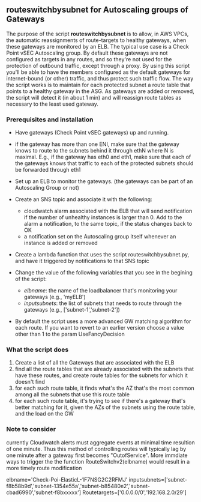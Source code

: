 ## routeswitchbysubnet for Autoscaling groups of Gateways

The purpose of the script **routeswitchbysubnet** is to allow, in AWS VPCs, the automatic reassignments of route-targets to healthy gateways, when these gateways are monitored by an ELB.
The typical use case is a Check Point vSEC Autoscaling group. By default these gateways are not configured as targets in any routes, and so they're not used for the protection of outbound traffic, except through a proxy. By using this script you'll be able to have the members configured as the default gateways for internet-bound (or other) traffic, and thus protect such traffic flow.
The way the script works is to maintain for each protected subnet a route table that points to a healthy gateway in the ASG. As gateways are added or removed, the script will detect it (in about 1 min) and will reassign route tables as necessary to the least used gateway. 



### Prerequisites and installation

- Have gateways (Check Point vSEC gateways) up and running.  
- if the gateway has more than one ENI, make sure that the gateway knows to route to the subnets behind it through ethN where N is maximal. E.g., if the gateway has eth0 and eth1, make sure that each of the gateways knows that traffic to each of the protected subnets should be forwarded through eth1
- Set up an ELB to monitor the gateways. (the gateways can be part of an Autoscaling Group or not)
- Create an SNS topic and associate it with the following:
    - cloudwatch alarm associated with the ELB that will send notification if the number of unhealthy instances is larger than 0. Add to the alarm a notification, to the same topic, if the status changes back to OK
    - a notification set on the Autoscaling group itself whenever an instance is added or removed	
- Create a lambda function that uses the script routeswitchbysubnet.py, and have it triggered by notifications to that SNS topic 
- Change the value of the following variables that you see in the begining of the script:
    - *elbname*: the name of the loadbalancer that's monitoring your gateways (e.g., 'myELB')
    - *inputsubnets*: the list of subnets that needs to route through the gateways (e.g., ['subnet-1','subnet-2'])

- By default the script uses a more advanced GW matching algorithm for each route. If you want to revert to an earlier version choose a value other than 1 to the param UseFancyDecision


### What the script does
 
1) Create a list of all the Gateways that are associated with the ELB
2) find all the route tables that are already associated with the subnets that have these routes, and create route tables for the subnets for which it doesn't find 
3) for each such route table, it finds what's the AZ that's the most common among all the subnets that use this route table
4) for each such route table, it's trying to see if there's a gateway that's better matching for it, given the AZs of the subnets using the route table, and the load on the GW

### Note to consider
currently Cloudwatch alerts must aggregate events at minimal time resultion of one minute. Thus this method of controlling routes will typically lag by one minute after a gateway first becomes "OutofService". More immdiate ways to trigger the the function RouteSwitchv2(elbname) would result in a more timely route modification

elbname='Check-Poi-ElasticL-1F7NSG2C2RFMJ'
inputsubnets=['subnet-f8b58b9d','subnet-1354e55a','subnet-b85480e2','subnet-cbad6990','subnet-f8bxxxxx']
Routetargets=['0.0.0.0/0','192.168.2.0/29']
